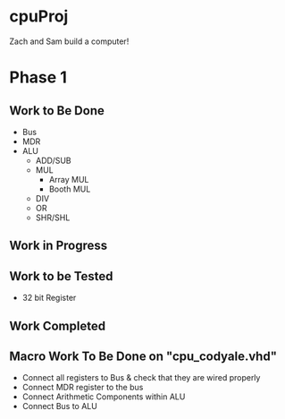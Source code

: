 # cpuProj
Zach and Sam build a computer!

# Phase 1
## Work to Be Done
  * Bus
  * MDR
  * ALU
    * ADD/SUB
    * MUL
      * Array MUL
      * Booth MUL
    * DIV
    * OR
    * SHR/SHL
## Work in Progress

## Work to be Tested
* 32 bit Register 

## Work Completed

## Macro Work To Be Done on "cpu_codyale.vhd"
* Connect all registers to Bus & check that they are wired properly
* Connect MDR register to the bus
* Connect Arithmetic Components within ALU
* Connect Bus to ALU
